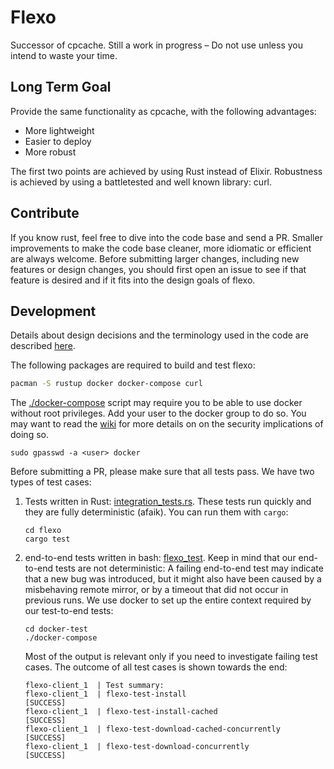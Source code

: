 # Flexo

Successor of cpcache. Still a work in progress – Do not use unless you intend to waste your time.

## Long Term Goal
Provide the same functionality as cpcache, with the following advantages:
* More lightweight
* Easier to deploy
* More robust

The first two points are achieved by using Rust instead of Elixir. Robustness is achieved by using a
battletested and well known library: curl.

## Contribute
If you know rust, feel free to dive into the code base and send a PR. Smaller improvements
to make the code base cleaner, more idiomatic or efficient are always welcome. Before submitting
larger changes, including new features or design changes, you should first open an issue to see
if that feature is desired and if it fits into the design goals of flexo.

## Development

Details about design decisions and the terminology used in the code
are described [here](flexo/terminology.md).

The following packages are required to build and test flexo:

```bash
pacman -S rustup docker docker-compose curl
```

The [./docker-compose](docker-test/docker-compose) script may require you to be able to use docker
without root privileges. Add your user to the docker group to do so. You may want to read
the [wiki](https://wiki.archlinux.org/index.php/Docker) for more details on on the security
implications of doing so.
```
sudo gpasswd -a <user> docker
```


Before submitting a PR, please make sure that all tests pass. We have two types
of test cases:
1. Tests written in Rust: [integration_tests.rs](flexo/tests/integration_test.rs). These tests run quickly
and they are fully deterministic (afaik). You can run them with `cargo`:
    ```
   cd flexo
   cargo test
    ```
2. end-to-end tests written in bash: [flexo_test](docker-test/flexo-client/flexo_test).
Keep in mind that our end-to-end tests are not deterministic: A failing end-to-end test may indicate that
a new bug was introduced, but it might also have been caused by a misbehaving remote mirror, or by a timeout
that did not occur in previous runs.
We use docker to set up the entire context required by our test-to-end tests:
    ```
    cd docker-test
    ./docker-compose
    ```
    Most of the output is relevant only if you need to investigate failing test cases. The outcome
    of all test cases is shown towards the end:
    ```
    flexo-client_1  | Test summary:
    flexo-client_1  | flexo-test-install                       [SUCCESS]
    flexo-client_1  | flexo-test-install-cached                [SUCCESS]
    flexo-client_1  | flexo-test-download-cached-concurrently  [SUCCESS]
    flexo-client_1  | flexo-test-download-concurrently         [SUCCESS]
   ```
